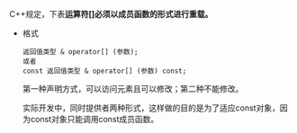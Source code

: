 C++规定，下表**运算符[]必须以成员函数的形式进行重载。**

* 格式

    ```
    返回值类型 & operator[] (参数);     
    或者 
    const 返回值类型 & operator[] (参数) const;
    ```

    第一种声明方式，可以访问元素且可以修改；第二种不能修改。

    实际开发中，同时提供者两种形式，这样做的目的是为了适应const对象，因为const对象只能调用const成员函数。